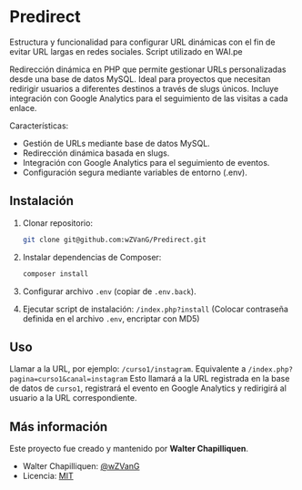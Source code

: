 # Predirect
Estructura y funcionalidad para configurar URL dinámicas con el fin de evitar URL largas en redes sociales. Script utilizado en WAI.pe

Redirección dinámica en PHP que permite gestionar URLs personalizadas desde una base de datos MySQL. Ideal para proyectos que necesitan redirigir usuarios a diferentes destinos a través de slugs únicos. Incluye integración con Google Analytics para el seguimiento de las visitas a cada enlace.

Características:
- Gestión de URLs mediante base de datos MySQL.
- Redirección dinámica basada en slugs.
- Integración con Google Analytics para el seguimiento de eventos.
- Configuración segura mediante variables de entorno (.env).

## Instalación

1. Clonar repositorio:

    ```bash
    git clone git@github.com:wZVanG/Predirect.git
    ```

2. Instalar dependencias de Composer:

    ```bash
    composer install
    ```

3. Configurar archivo `.env` (copiar de `.env.back`).

4. Ejecutar script de instalación: `/index.php?install` (Colocar contraseña definida en el archivo `.env`, encriptar con MD5)

## Uso

Llamar a la URL, por ejemplo: `/curso1/instagram`. Equivalente a `/index.php?pagina=curso1&canal=instagram`
Esto llamará a la URL registrada en la base de datos de `curso1`, registrará el evento en Google Analytics y redirigirá al usuario a la URL correspondiente. 

## Más información	

Este proyecto fue creado y mantenido por **Walter Chapilliquen**. 

- Walter Chapilliquen: [@wZVanG](https://wai.pe/walter)
- Licencia: [MIT](https://opensource.org/licenses/MIT)
